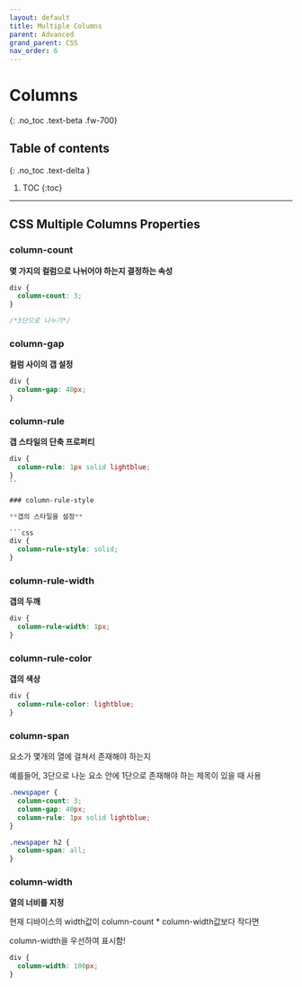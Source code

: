 ```yaml
---
layout: default
title: Multiple Columns
parent: Advanced
grand_parent: CSS
nav_order: 6
---
```


# Columns
{: .no_toc .text-beta .fw-700}

## Table of contents
{: .no_toc .text-delta }

1. TOC
{:toc}

---

## CSS Multiple Columns Properties

### column-count

**몇 가지의 컬럼으로 나뉘어야 하는지 결정하는 속성**

```css
div {
  column-count: 3;
}

/*3단으로 나누기*/
```

### column-gap

**컬럼 사이의 갭 설정**

```css
div {
  column-gap: 40px;
}
```

### column-rule

**갭 스타일의 단축 프로퍼티**

```css
div {
  column-rule: 1px solid lightblue;
}
``

### column-rule-style

**갭의 스타일을 설정**

```css
div {
  column-rule-style: solid;
}
```

### column-rule-width

**갭의 두깨**

```css
div {
  column-rule-width: 1px;
}
```

### column-rule-color

**갭의 색상**

```css
div {
  column-rule-color: lightblue;
}
```

### column-span

요소가 몇개의 열에 걸쳐서 존재해야 하는지

예를들어, 3단으로 나눈 요소 안에 1단으로 존재해야 하는 제목이 있을 때 사용

```css
.newspaper {
  column-count: 3;
  column-gap: 40px;
  column-rule: 1px solid lightblue;
}

.newspaper h2 {
  column-span: all;
}
```

### column-width

**열의 너비를 지정**

현재 디바이스의 width값이 column-count * column-width값보다 작다면

column-width을 우선하여 표시함!

```css
div {
  column-width: 100px;
}
```
